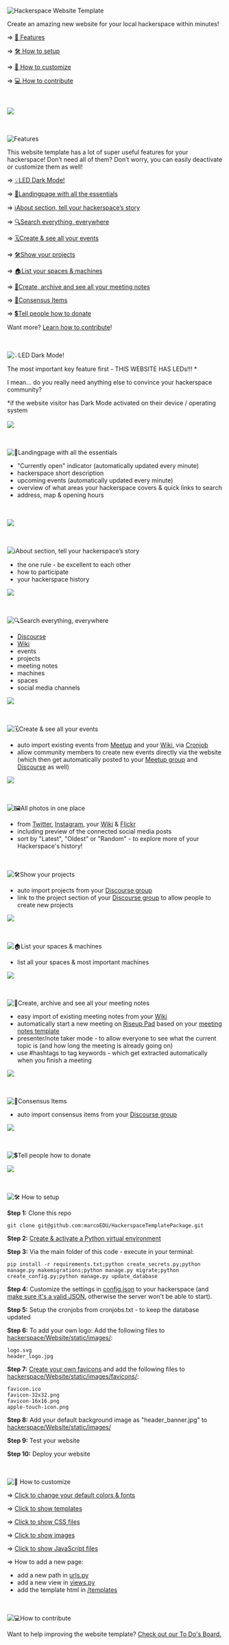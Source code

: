
![Hackerspace Website Template](./readme_images/heading_template_name.png "Hackerspace Website Template")

Create an amazing new website for your local hackerspace within minutes!

=> [🌟 Features](#features)

=> [🛠 How to setup](#setup)

=> [🧹 How to customize](#customize)

=> [💻 How to contribute](#contribute)

<br/><br/>
[<img src="./readme_images/screenshot_1.png">](https://www.youtube.com/watch?v=lsepx_z1kbU)

<br/><br/>
<img alt="Features" src="./readme_images/heading_features.png" id="features" >

This website template has a lot of super useful features for your hackerspace! Don’t need all of them? Don’t worry, you can easily deactivate or customize them as well!

=> [💡LED Dark Mode!](#dark-mode)

=> [🛬Landingpage with all the essentials](#landingpage)

=> [ℹ️About section, tell your hackerspace’s story](#about)

=> [🔍Search everything, everywhere](#search)

=> [🗓Create & see all your events](#events)

=> [🛠Show your projects](#projects)

=> [🏠List your spaces & machines](#spaces)

=> [📝Create, archive and see all your meeting notes](#meeting-notes)

=> [👥Consensus Items](#consensus)

=> [💲Tell people how to donate](#donate)

Want more? [Learn how to contribute](#contribute)!

<br/><br/>
<img alt="💡LED Dark Mode!" src="./readme_images/heading_led_darkmode.png" id="dark-mode" >

The most important key feature first - THIS WEBSITE HAS LEDs!!! *

I mean… do you really need anything else to convince your hackerspace community?

*if the website visitor has Dark Mode activated on their device / operating system
<br/><br/>
<img src="./readme_images/screenshot_led_dark_mode.png" >

<br/><br/>
<img alt="🛬Landingpage with all the essentials" src="./readme_images/heading_landingpage.png" id="landingpage" >

- "Currently open" indicator (automatically updated every minute)
- hackerspace short description
- upcoming events (automatically updated every minute)
- overview of what areas your hackerspace covers & quick links to search
- address, map & opening hours

<br/><br/>
[<img src="https://media.giphy.com/media/PhZ4vnwqJSuidLycQH/source.gif">](https://media.giphy.com/media/PhZ4vnwqJSuidLycQH/source.gif)

<br/><br/>
<img alt="ℹ️About section, tell your hackerspace’s story" src="./readme_images/heading_about.png" id="about" >

- the one rule - be excellent to each other
- how to participate
- your hackerspace history


[<img src="https://media.giphy.com/media/ejJlMZGeFhQ2kzBtuv/source.gif">](https://media.giphy.com/media/ejJlMZGeFhQ2kzBtuv/source.gif)

<br/><br/>
<img alt="🔍Search everything, everywhere" src="./readme_images/heading_search.png" id="search" >

- [Discourse](https://discourse.org/)
- [Wiki](https://www.mediawiki.org/wiki/MediaWiki)
- events
- projects
- meeting notes
- machines
- spaces
- social media channels

[<img src="https://media.giphy.com/media/PhZXasQcgHTOLzSrZX/source.gif">](https://media.giphy.com/media/PhZXasQcgHTOLzSrZX/source.gif)

<br/><br/>
<img alt="🗓Create & see all your events" src="./readme_images/heading_events.png" id="events" >

- auto import existing events from [Meetup](https://www.meetup.com/) and your [Wiki](https://www.mediawiki.org/wiki/MediaWiki), via [Cronjob](./cronjobs.txt)
- allow community members to create new events directly via the website (which then get automatically posted to your [Meetup group](https://www.meetup.com/) and [Discourse](https://discourse.org/) as well)

[<img src="https://media.giphy.com/media/hU47h8DA0FY4k0L1DV/source.gif">](https://media.giphy.com/media/hU47h8DA0FY4k0L1DV/source.gif)

<br/><br/>
<img alt="🖼All photos in one place" src="./readme_images/heading_photos.png" id="photos" >

- from [Twitter](https://twitter.com/), [Instagram](https://www.instagram.com/), your [Wiki](https://www.mediawiki.org/wiki/MediaWiki) & [Flickr](https://flickr.com/)
- including preview of the connected social media posts
- sort by "Latest", "Oldest" or "Random" - to explore more of your Hackerspace's history!


<br/><br/>
<img alt="🛠Show your projects" src="./readme_images/heading_projects.png" id="projects" >

- auto import projects from your [Discourse group](https://discourse.org/)
- link to the project section of your [Discourse group](https://discourse.org/) to allow people to create new projects

[<img src="https://media.giphy.com/media/Urynrna0njBO8aOcHV/source.gif">](https://media.giphy.com/media/Urynrna0njBO8aOcHV/source.gif)


<br/><br/>
<img alt="🏠List your spaces & machines" src="./readme_images/heading_spaces.png" id="spaces" >

- list all your spaces & most important machines

[<img src="https://media.giphy.com/media/KZ44vfSHmTEbqIuLun/source.gif">](https://media.giphy.com/media/KZ44vfSHmTEbqIuLun/source.gif)


<br/><br/>
<img alt="📝Create, archive and see all your meeting notes" src="./readme_images/heading_meeting_notes.png" id="meeting-notes" >

- easy import of existing meeting notes from your [Wiki](https://www.mediawiki.org/wiki/MediaWiki)
- automatically start a new meeting on [Riseup Pad](https://pad.riseup.net/) based on your [meeting notes template](./hackerspace/Website/templates/meeting_notes.txt)
- presenter/note taker mode - to allow everyone to see what the current topic is (and how long the meeting is already going on)
- use #hashtags to tag keywords - which get extracted automatically when you finish a meeting

[<img src="https://media.giphy.com/media/gHEtvxEFLcoViOzgTU/source.gif">](https://media.giphy.com/media/gHEtvxEFLcoViOzgTU/source.gif)


<br/><br/>
<img alt="👥Consensus Items" src="./readme_images/heading_consensus.png" id="consensus" >

- auto import consensus items from your [Discourse group](https://discourse.org/)

[<img src="https://media.giphy.com/media/QYjC6A5guL3dLnWovQ/source.gif">](https://media.giphy.com/media/QYjC6A5guL3dLnWovQ/source.gif)


<br/><br/>
<img alt="💲Tell people how to donate" src="./readme_images/heading_donate.png" id="donate" >

[<img src="https://media.giphy.com/media/kHqtT44bciusHqgwUf/source.gif">](https://media.giphy.com/media/kHqtT44bciusHqgwUf/source.gif)


<br/><br/>
<img alt="🛠 How to setup" src="./readme_images/heading_setup.png" id="setup" >

**Step 1:** Clone this repo
```
git clone git@github.com:marcoEDU/HackerspaceTemplatePackage.git
```

**Step 2:** [Create & activate a Python virtual environment](https://docs.python.org/3/library/venv.html)

**Step 3:** Via the main folder of this code - execute in your terminal: 

```
pip install -r requirements.txt;python create_secrets.py;python manage.py makemigrations;python manage.py migrate;python create_config.py;python manage.py update_database
```

**Step 4:** Customize the settings in [config.json](./config.json) to your hackerspace (and [make sure it's a valid JSON](https://jsonlint.com/), otherwise the server won't be able to start).

**Step 5:** Setup the cronjobs from cronjobs.txt - to keep the database updated


**Step 6:** To add your own logo: Add the following files to [hackerspace/Website/static/images/](./hackerspace/Website/static/images/): 
```
logo.svg
header_logo.jpg
```


**Step 7:** [Create your own favicons](https://www.favicon-generator.org/) and add the following files to [hackerspace/Website/static/images/favicons/](./hackerspace/Website/static/images/favicons/): 
```
favicon.ico
favicon-32x32.png
favicon-16x16.png
apple-touch-icon.png
```

**Step 8:** Add your default background image as "header_banner.jpg" to [hackerspace/Website/static/images/](./hackerspace/Website/static/images/)

**Step 9:** Test your website

**Step 10:** Deploy your website

<br/><br/>
<img alt="🧹 How to customize" src="./readme_images/heading_customize.png" id="customize" >

=> [Click to change your default colors & fonts](./hackerspace/CUSTOMIZE/CSS.py)

=> [Click to show templates](./hackerspace/Website/templates/)

=> [Click to show CSS files](./hackerspace/Website/static/css/)

=> [Click to show images](./hackerspace/Website/static/images/)

=> [Click to show JavaScript files](./hackerspace/Website/static/js/)

=> How to add a new page:

-  add a new path in [urls.py](./hackerspace/urls.py)
- add a new view in [views.py](./hackerspace/Website/views.py)
- add the template html in [/templates](./hackerspace/Website/templates/)

<br/><br/>
<img alt="💻How to contribute" src="./readme_images/heading_contribute.png" id="contribute" >

Want to help improving the website template? [Check out our To Do's Board.](https://github.com/marcoEDU/HackerspaceTemplatePackage/projects/1)